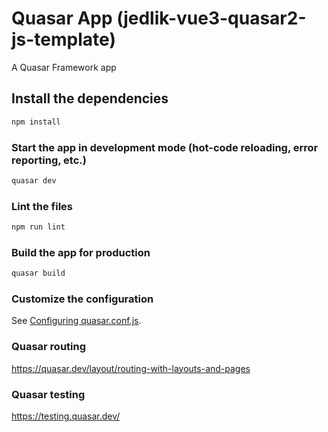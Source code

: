 # Quasar App (jedlik-vue3-quasar2-js-template)

A Quasar Framework app

## Install the dependencies
```bash
npm install
```

### Start the app in development mode (hot-code reloading, error reporting, etc.)
```bash
quasar dev
```

### Lint the files
```bash
npm run lint
```

### Build the app for production
```bash
quasar build
```

### Customize the configuration
See [Configuring quasar.conf.js](https://v2.quasar.dev/quasar-cli/quasar-conf-js).

### Quasar routing ###
https://quasar.dev/layout/routing-with-layouts-and-pages

### Quasar testing ###
https://testing.quasar.dev/
